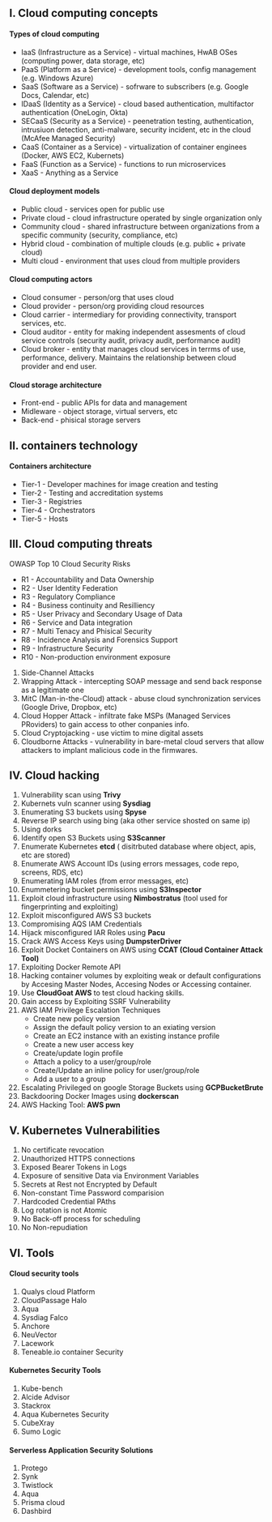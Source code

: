 ## I. Cloud computing concepts

#### Types of cloud computing
- IaaS (Infrastructure as a Service) - virtual machines, HwAB OSes (computing power, data storage, etc)
- PaaS (Platform as a Service) - development tools, config management (e.g. Windows Azure)
- SaaS (Software as a Service) - sofrware to subscribers (e.g. Google Docs, Calendar, etc)
- IDaaS (Identity as a Service) - cloud based authentication, multifactor authentication (OneLogin, Okta)
- SECaaS (Security as a Service) - peenetration testing, authentication, intrusiuon detection, anti-malware, security incident, etc in the cloud (McAfee Managed Security)
- CaaS (Container as a Service) - virtualization  of container enginees (Docker, AWS EC2, Kubernets)
- FaaS (Function as a Service) - functions to run microservices
- XaaS - Anything as a Service

#### Cloud deployment models
- Public cloud - services open for public use
- Private cloud - cloud infrastructure operated by single organization only
- Community cloud - shared infrastructure between organizations from a specific community (security, compliance, etc)
- Hybrid cloud - combination of multiple clouds (e.g. public + private cloud)
- Multi cloud - environment that uses cloud from multiple providers


#### Cloud computing actors
- Cloud consumer - person/org that uses cloud
- Cloud provider - person/org providing cloud resources
- Cloud carrier - intermediary for providing connectivity, transport services, etc.
- Cloud auditor - entity for making independent assesments of cloud service controls (security audit, privacy audit, performance audit)
- Cloud broker - entity that manages cloud services in terrms of use, performance, delivery. Maintains the relationship between cloud provider and end user.


#### Cloud storage architecture
- Front-end - public APIs for data and management
- Midleware - object storage, virtual servers, etc
- Back-end - phisical storage servers

## II. containers technology

#### Containers architecture
- Tier-1 - Developer machines for image creation and testing
- Tier-2 - Testing and accreditation systems
- Tier-3 - Registries
- Tier-4 - Orchestrators 
- Tier-5 - Hosts

## III. Cloud computing threats

OWASP Top 10 Cloud Security Risks

- R1 - Accountability and Data Ownership
- R2 - User Identity Federation
- R3 - Regulatory Compliance
- R4 - Business continuity and Resilliency
- R5 - User Privacy and Secondary Usage of Data
- R6 - Service and Data integration
- R7 - Multi Tenacy and Phisical Security
- R8 - Incidence Analysis and Forensics Support
- R9 - Infrastructure Security
- R10 - Non-production environment exposure


1. Side-Channel Attacks
2. Wrapping Attack - intercepting SOAP message and send back response as a legitimate one
3. MitC (Man-in-the-Cloud) attack - abuse cloud synchronization services (Google Drive, Dropbox, etc)
4. Cloud Hopper Attack - infiltrate fake MSPs (Managed Services PRoviders) to gain access to other conpanies info.
5. Cloud Cryptojacking - use victim to mine digital assets
6. Cloudborne Attacks - vulnerability in bare-metal cloud servers that allow attackers to implant malicious code in the firmwares.


## IV. Cloud hacking

1. Vulnerability scan using **Trivy**
2. Kubernets vuln scanner using **Sysdiag**
3. Enumerating S3 buckets using **Spyse**
4. Reverse IP search using bing (aka other service shosted on same ip)
5. Using dorks
6. Identify open S3 Buckets using **S3Scanner**
7. Enumerate Kubernetes **etcd** ( disitrbuted database where object, apis, etc are stored)
8. Enumerate AWS Account IDs (using errors messages, code repo, screens, RDS, etc)
9. Enumerating IAM roles (from error messages, etc)
10. Enummetering bucket permissions using **S3Inspector**
11. Exploit cloud infrastructure using **Nimbostratus** (tool used for fingerprinting and exploiting)
12. Exploit misconfigured AWS S3 buckets 
13. Compromising AQS IAM Credentials 
14. Hijack misconfigured IAR Roles using **Pacu**
15. Crack AWS Access Keys using **DumpsterDriver**
16. Exploit Docket Containers on AWS using **CCAT (Cloud Container Attack Tool)**
17. Exploiting Docker Remote API
18. Hacking container volumes by exploiting weak or default configurations by Accesing Master Nodes, Accesing Nodes or Accessing container.
19. Use **CloudGoat AWS** to test cloud hacking skills.
20. Gain access by Exploiting SSRF Vulnerability
21. AWS IAM Privilege Escalation Techniques
	- Create new policy version
	- Assign the default policy version to an exiating version
	- Create an EC2 instance with an existing instance profile
	- Create a new user access key
	- Create/update login profile
	- Attach a policy to a user/group/role
	- Create/Update an inline policy for user/group/role
	- Add a user to a group
22. Escalating Privileged on google Storage Buckets using **GCPBucketBrute**
23. Backdooring Docker Images using **dockerscan**
24. AWS Hacking Tool: **AWS pwn**


## V. Kubernetes Vulnerabilities
1. No certificate revocation
2. Unauthorized HTTPS connections
3. Exposed Bearer Tokens in Logs
4. Exposure of sensitive Data via Environment Variables
5. Secrets at Rest not Encrypted by Default
6. Non-constant Time Password comparision
7. Hardcoded Credential PAths
8. Log rotation is not Atomic
9. No Back-off process for scheduling
10. No Non-repudiation

## VI. Tools


#### Cloud security tools
1. Qualys cloud Platform
2. CloudPassage Halo
3. Aqua
4. Sysdiag Falco
5. Anchore
6. NeuVector
7. Lacework
8. Teneable.io container Security


#### Kubernetes Security Tools
1. Kube-bench
2. Alcide Advisor
3. Stackrox
4. Aqua Kubernetes Security
5. CubeXray
6. Sumo Logic

#### Serverless Application Security Solutions
1. Protego
2. Synk
3. Twistlock
4. Aqua
5. Prisma cloud
6. Dashbird
